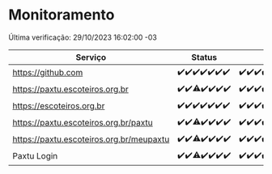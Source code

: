 # Monitoramento

Última verificação: 29/10/2023 16:02:00 -03

|Serviço|Status|Últimas 24h|
|---|---|---|
|https://github.com|<span title="2023-10-22: OK=24">✔️</span><span title="2023-10-23: OK=24">✔️</span><span title="2023-10-24: OK=24">✔️</span><span title="2023-10-25: OK=24">✔️</span><span title="2023-10-26: OK=24">✔️</span><span title="2023-10-27: OK=24">✔️</span><span title="2023-10-28: OK=19">✔️</span>|<span title="28/10/2023 16:02:00 -03 : 200">✔️</span><span title="28/10/2023 17:04:00 -03 : 200">✔️</span><span title="28/10/2023 18:02:00 -03 : 200">✔️</span><span title="28/10/2023 19:03:00 -03 : 200">✔️</span><span title="28/10/2023 20:04:00 -03 : 200">✔️</span><span title="28/10/2023 21:31:00 -03 : 200">✔️</span><span title="28/10/2023 22:43:00 -03 : 200">✔️</span><span title="28/10/2023 23:16:00 -03 : 200">✔️</span><span title="29/10/2023 00:06:00 -03 : 200">✔️</span><span title="29/10/2023 01:06:00 -03 : 200">✔️</span><span title="29/10/2023 02:05:00 -03 : 200">✔️</span><span title="29/10/2023 03:07:00 -03 : 200">✔️</span><span title="29/10/2023 04:03:00 -03 : 200">✔️</span><span title="29/10/2023 05:07:00 -03 : 200">✔️</span><span title="29/10/2023 06:03:00 -03 : 200">✔️</span><span title="29/10/2023 07:04:00 -03 : 200">✔️</span><span title="29/10/2023 08:02:00 -03 : 200">✔️</span><span title="29/10/2023 09:09:00 -03 : 200">✔️</span><span title="29/10/2023 10:05:00 -03 : 200">✔️</span><span title="29/10/2023 11:03:00 -03 : 200">✔️</span><span title="29/10/2023 12:03:00 -03 : 200">✔️</span><span title="29/10/2023 13:06:00 -03 : 200">✔️</span><span title="29/10/2023 14:02:00 -03 : 200">✔️</span><span title="29/10/2023 15:07:00 -03 : 200">✔️</span><span title="29/10/2023 16:02:00 -03 : 200">✔️</span>|
|https://paxtu.escoteiros.org.br|<span title="2023-10-22: OK=24">✔️</span><span title="2023-10-23: OK=24">✔️</span><span title="2023-10-24: OK=17, Falhas=7">⚠️</span><span title="2023-10-25: OK=24">✔️</span><span title="2023-10-26: OK=24">✔️</span><span title="2023-10-27: OK=24">✔️</span><span title="2023-10-28: OK=19">✔️</span>|<span title="28/10/2023 16:02:00 -03 : 200">✔️</span><span title="28/10/2023 17:04:00 -03 : 200">✔️</span><span title="28/10/2023 18:02:00 -03 : 200">✔️</span><span title="28/10/2023 19:03:00 -03 : 200">✔️</span><span title="28/10/2023 20:04:00 -03 : 200">✔️</span><span title="28/10/2023 21:31:00 -03 : 200">✔️</span><span title="28/10/2023 22:43:00 -03 : 200">✔️</span><span title="28/10/2023 23:16:00 -03 : 200">✔️</span><span title="29/10/2023 00:06:00 -03 : 200">✔️</span><span title="29/10/2023 01:06:00 -03 : 200">✔️</span><span title="29/10/2023 02:05:00 -03 : 200">✔️</span><span title="29/10/2023 03:07:00 -03 : 200">✔️</span><span title="29/10/2023 04:03:00 -03 : 200">✔️</span><span title="29/10/2023 05:07:00 -03 : 200">✔️</span><span title="29/10/2023 06:03:00 -03 : 200">✔️</span><span title="29/10/2023 07:04:00 -03 : 200">✔️</span><span title="29/10/2023 08:02:00 -03 : 200">✔️</span><span title="29/10/2023 09:09:00 -03 : 200">✔️</span><span title="29/10/2023 10:05:00 -03 : 200">✔️</span><span title="29/10/2023 11:03:00 -03 : 200">✔️</span><span title="29/10/2023 12:03:00 -03 : 200">✔️</span><span title="29/10/2023 13:06:00 -03 : 200">✔️</span><span title="29/10/2023 14:02:00 -03 : 200">✔️</span><span title="29/10/2023 15:07:00 -03 : 200">✔️</span><span title="29/10/2023 16:02:00 -03 : 200">✔️</span>|
|https://escoteiros.org.br|<span title="2023-10-22: OK=24">✔️</span><span title="2023-10-23: OK=24">✔️</span><span title="2023-10-24: OK=24">✔️</span><span title="2023-10-25: OK=24">✔️</span><span title="2023-10-26: OK=24">✔️</span><span title="2023-10-27: OK=24">✔️</span><span title="2023-10-28: OK=19">✔️</span>|<span title="28/10/2023 16:02:00 -03 : 200">✔️</span><span title="28/10/2023 17:04:00 -03 : 200">✔️</span><span title="28/10/2023 18:02:00 -03 : 200">✔️</span><span title="28/10/2023 19:03:00 -03 : 200">✔️</span><span title="28/10/2023 20:04:00 -03 : 200">✔️</span><span title="28/10/2023 21:31:00 -03 : 200">✔️</span><span title="28/10/2023 22:43:00 -03 : 200">✔️</span><span title="28/10/2023 23:16:00 -03 : 200">✔️</span><span title="29/10/2023 00:06:00 -03 : 200">✔️</span><span title="29/10/2023 01:06:00 -03 : 200">✔️</span><span title="29/10/2023 02:05:00 -03 : 200">✔️</span><span title="29/10/2023 03:07:00 -03 : 200">✔️</span><span title="29/10/2023 04:03:00 -03 : 200">✔️</span><span title="29/10/2023 05:07:00 -03 : 200">✔️</span><span title="29/10/2023 06:03:00 -03 : 200">✔️</span><span title="29/10/2023 07:04:00 -03 : 200">✔️</span><span title="29/10/2023 08:02:00 -03 : 200">✔️</span><span title="29/10/2023 09:09:00 -03 : 200">✔️</span><span title="29/10/2023 10:05:00 -03 : 200">✔️</span><span title="29/10/2023 11:03:00 -03 : 200">✔️</span><span title="29/10/2023 12:03:00 -03 : 200">✔️</span><span title="29/10/2023 13:06:00 -03 : 200">✔️</span><span title="29/10/2023 14:02:00 -03 : 200">✔️</span><span title="29/10/2023 15:07:00 -03 : 200">✔️</span><span title="29/10/2023 16:02:00 -03 : 200">✔️</span>|
|https://paxtu.escoteiros.org.br/paxtu|<span title="2023-10-22: OK=24">✔️</span><span title="2023-10-23: OK=24">✔️</span><span title="2023-10-24: OK=17, Falhas=7">⚠️</span><span title="2023-10-25: OK=24">✔️</span><span title="2023-10-26: OK=24">✔️</span><span title="2023-10-27: OK=24">✔️</span><span title="2023-10-28: OK=19">✔️</span>|<span title="28/10/2023 16:02:00 -03 : 200">✔️</span><span title="28/10/2023 17:04:00 -03 : 200">✔️</span><span title="28/10/2023 18:02:00 -03 : 200">✔️</span><span title="28/10/2023 19:03:00 -03 : 200">✔️</span><span title="28/10/2023 20:04:00 -03 : 200">✔️</span><span title="28/10/2023 21:31:00 -03 : 200">✔️</span><span title="28/10/2023 22:43:00 -03 : 200">✔️</span><span title="28/10/2023 23:16:00 -03 : 200">✔️</span><span title="29/10/2023 00:06:00 -03 : 200">✔️</span><span title="29/10/2023 01:06:00 -03 : 200">✔️</span><span title="29/10/2023 02:05:00 -03 : 200">✔️</span><span title="29/10/2023 03:07:00 -03 : 200">✔️</span><span title="29/10/2023 04:03:00 -03 : 200">✔️</span><span title="29/10/2023 05:07:00 -03 : 200">✔️</span><span title="29/10/2023 06:03:00 -03 : 200">✔️</span><span title="29/10/2023 07:04:00 -03 : 200">✔️</span><span title="29/10/2023 08:02:00 -03 : 200">✔️</span><span title="29/10/2023 09:09:00 -03 : 200">✔️</span><span title="29/10/2023 10:05:00 -03 : 200">✔️</span><span title="29/10/2023 11:03:00 -03 : 200">✔️</span><span title="29/10/2023 12:03:00 -03 : 200">✔️</span><span title="29/10/2023 13:06:00 -03 : 200">✔️</span><span title="29/10/2023 14:02:00 -03 : 200">✔️</span><span title="29/10/2023 15:07:00 -03 : 200">✔️</span><span title="29/10/2023 16:02:00 -03 : 200">✔️</span>|
|https://paxtu.escoteiros.org.br/meupaxtu|<span title="2023-10-22: OK=24">✔️</span><span title="2023-10-23: OK=24">✔️</span><span title="2023-10-24: OK=17, Falhas=7">⚠️</span><span title="2023-10-25: OK=24">✔️</span><span title="2023-10-26: OK=24">✔️</span><span title="2023-10-27: OK=24">✔️</span><span title="2023-10-28: OK=19">✔️</span>|<span title="28/10/2023 16:02:00 -03 : 200">✔️</span><span title="28/10/2023 17:04:00 -03 : 200">✔️</span><span title="28/10/2023 18:02:00 -03 : 200">✔️</span><span title="28/10/2023 19:03:00 -03 : 200">✔️</span><span title="28/10/2023 20:04:00 -03 : 200">✔️</span><span title="28/10/2023 21:31:00 -03 : 200">✔️</span><span title="28/10/2023 22:43:00 -03 : 200">✔️</span><span title="28/10/2023 23:16:00 -03 : 200">✔️</span><span title="29/10/2023 00:06:00 -03 : 200">✔️</span><span title="29/10/2023 01:07:00 -03 : 200">✔️</span><span title="29/10/2023 02:05:00 -03 : 200">✔️</span><span title="29/10/2023 03:07:00 -03 : 200">✔️</span><span title="29/10/2023 04:03:00 -03 : 200">✔️</span><span title="29/10/2023 05:07:00 -03 : 200">✔️</span><span title="29/10/2023 06:03:00 -03 : 200">✔️</span><span title="29/10/2023 07:04:00 -03 : 200">✔️</span><span title="29/10/2023 08:02:00 -03 : 200">✔️</span><span title="29/10/2023 09:09:00 -03 : 200">✔️</span><span title="29/10/2023 10:05:00 -03 : 200">✔️</span><span title="29/10/2023 11:03:00 -03 : 200">✔️</span><span title="29/10/2023 12:03:00 -03 : 200">✔️</span><span title="29/10/2023 13:06:00 -03 : 200">✔️</span><span title="29/10/2023 14:02:00 -03 : 200">✔️</span><span title="29/10/2023 15:07:00 -03 : 200">✔️</span><span title="29/10/2023 16:02:00 -03 : 200">✔️</span>|
|Paxtu Login|<span title="2023-10-22: OK=24">✔️</span><span title="2023-10-23: OK=24">✔️</span><span title="2023-10-24: OK=17, Falhas=7">⚠️</span><span title="2023-10-25: OK=24">✔️</span><span title="2023-10-26: OK=24">✔️</span><span title="2023-10-27: OK=24">✔️</span><span title="2023-10-28: OK=19">✔️</span>|<span title="28/10/2023 16:02:00 -03 : 200">✔️</span><span title="28/10/2023 17:04:00 -03 : 200">✔️</span><span title="28/10/2023 18:02:00 -03 : 200">✔️</span><span title="28/10/2023 19:03:00 -03 : 200">✔️</span><span title="28/10/2023 20:04:00 -03 : 200">✔️</span><span title="28/10/2023 21:31:00 -03 : 200">✔️</span><span title="28/10/2023 22:43:00 -03 : 200">✔️</span><span title="28/10/2023 23:16:00 -03 : 200">✔️</span><span title="29/10/2023 00:06:00 -03 : 200">✔️</span><span title="29/10/2023 01:07:00 -03 : 200">✔️</span><span title="29/10/2023 02:05:00 -03 : 200">✔️</span><span title="29/10/2023 03:07:00 -03 : 200">✔️</span><span title="29/10/2023 04:03:00 -03 : 200">✔️</span><span title="29/10/2023 05:07:00 -03 : 200">✔️</span><span title="29/10/2023 06:03:00 -03 : 200">✔️</span><span title="29/10/2023 07:04:00 -03 : 200">✔️</span><span title="29/10/2023 08:02:00 -03 : 200">✔️</span><span title="29/10/2023 09:09:00 -03 : 200">✔️</span><span title="29/10/2023 10:05:00 -03 : 200">✔️</span><span title="29/10/2023 11:03:00 -03 : 200">✔️</span><span title="29/10/2023 12:03:00 -03 : 200">✔️</span><span title="29/10/2023 13:06:00 -03 : 200">✔️</span><span title="29/10/2023 14:02:00 -03 : 200">✔️</span><span title="29/10/2023 15:07:00 -03 : 200">✔️</span><span title="29/10/2023 16:02:00 -03 : 200">✔️</span>|
